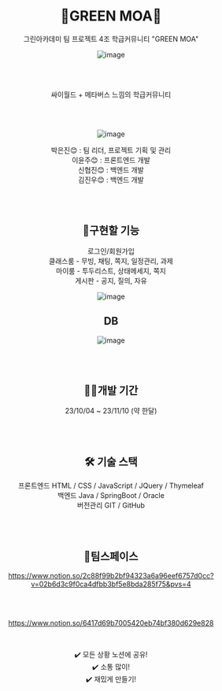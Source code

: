 <div align=center>
  
# 🏫GREEN MOA🏫
그린아카데미 팀 프로젝트 4조
학급커뮤니티 "GREEN MOA"

![image](https://github.com/EunJinPark98/GREENMOA/assets/120006805/f3379b69-85e0-4972-90a2-3f01459ec8f1)


<br>
<br>


싸이월드 + 메타버스 느낌의 학급커뮤니티<br>

<br>
<br>


![image](https://github.com/EunJinPark98/GREENMOA/assets/120006805/ecc63e98-0e82-4dcc-8ded-a175aad56a5d)
<br>

박은진😊 : 팀 리더, 프로젝트 기획 및 관리 <br>
이윤주😊 : 프론트엔드 개발 <br>
신협진😊 : 백엔드 개발 <br>
김진우😊 : 백엔드 개발 <br>

<br>
<br>


## 💭구현할 기능

로그인/회원가입<br>
클래스룸 - 무빙, 채팅, 쪽지, 일정관리, 과제<br>
마이룸 - 투두리스트, 상태메세지, 쪽지<br>
게시판 - 공지, 질의, 자유<br>

![image](https://github.com/EunJinPark98/GREENMOA/assets/120006805/d44c95c9-5826-40f1-9cd9-849e456307d0) <br>


## DB
![image](https://github.com/EunJinPark98/GREENMOA/assets/120006805/10597bdc-c457-4d2c-b96b-11ac3dd4004b)



<br>
<br>


## 🏃‍♂️개발 기간

23/10/04 ~ 23/11/10 (약 한달)


<br>
<br>


## 🛠️ 기술 스택
프론트엔드 HTML / CSS / JavaScript / JQuery / Thymeleaf <br>
백엔드 Java / SpringBoot / Oracle <br>
버전관리 GIT / GitHub <br>


<br>
<br>

  
## 💬팀스페이스
https://www.notion.so/2c88f99b2bf94323a6a96eef6757d0cc?v=02b6d3c9f0ca4dfbb3bf5e8bda285f75&pvs=4

<br>
<br>

https://www.notion.so/6417d69b7005420eb74bf380d629e828

<br>

✔️ 모든 상황 노션에 공유! <br>
✔️ 소통 많이!<br>
✔️ 재밌게 만들기!<br>

<br>




</div>
